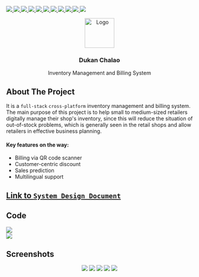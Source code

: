 
<!-- Tech Stack -->
<p >
  <a href="">
    <img src="https://img.shields.io/badge/java-%23ED8B00.svg?style=for-the-badge&logo=java&logoColor=white" />
  </a>
  
  <a href="">
    <img src="https://img.shields.io/badge/Spring-6DB33F?style=for-the-badge&logo=spring&logoColor=white" />
  </a>
  
  <a href="">
    <img src="https://img.shields.io/badge/Ionic-3880FF?style=for-the-badge&logo=ionic&logoColor=white" />
  </a>
  
  <a href="">
    <img src="https://img.shields.io/badge/Angular-DD0031?style=for-the-badge&logo=angular&logoColor=white" />
  </a>
  
  <a href="">
    <img src="https://img.shields.io/badge/MongoDB-4EA94B?style=for-the-badge&logo=mongodb&logoColor=white" />
  </a>
  
  <a href="">
    <img src="https://img.shields.io/badge/Amazon_AWS-FF9900?style=for-the-badge&logo=amazonaws&logoColor=white" />
  </a>
  
  <a href="">
    <img src="https://img.shields.io/badge/GitHub_Actions-2088FF?style=for-the-badge&logo=github-actions&logoColor=white" />
  </a>
  
  <a href="">
    <img src="
https://img.shields.io/badge/Junit5-25A162?style=for-the-badge&logo=junit5&logoColor=white" />
  </a>
  
  <a href="">
    <img src="
https://img.shields.io/badge/Swagger-85EA2D?style=for-the-badge&logo=Swagger&logoColor=white" />
  </a>
  
  <a href="">
    <img src="https://img.shields.io/badge/JWT-000000?style=for-the-badge&logo=JSON%20web%20tokens&logoColor=white" />
  </a>
  
  <a href="">
    <img src="https://img.shields.io/badge/Figma-F24E1E?style=for-the-badge&logo=figma&logoColor=white" />
  </a>
  
</p>


<!-- Title and Logo -->

<div align="center">
  <a href="https://www.dukanchalao.com/">
    <img src="images/logo.png" alt="Logo" width="80" height="80">
  </a>

  <h3 align="center">Dukan Chalao</h3>

  <p align="center">
    Inventory Management and Billing System
  </p>
</div>

<!-- About -->
## About The Project
It is a `full-stack` `cross-platform` inventory management and billing system.
The main purpose of this project is to help small to medium-sized retailers digitally manage their shop's inventory, since this will reduce the situation of out-of-stock problems, which is generally seen in the retail shops and allow retailers in effective business planning.

#### Key features on the way:
- Billing via QR code scanner
- Customer-centric discount
- Sales prediction
- Multilingual support



<!-- System Design Document -->
## [Link to `System Design Document`](https://youtu.be/tf4E0Pbd0d8)

<!-- Code -->
## Code
<div> 
  <img src="https://user-images.githubusercontent.com/69077430/197353555-192737ff-f769-4372-a393-877a832ef132.png" />
  <br>
  <img src="https://user-images.githubusercontent.com/69077430/197353564-63c4d850-75a3-4f91-a320-211f09f6e2f7.png" />
</div>


<!-- Screenshots  :camera: -->
## Screenshots

<div align="center"> 
  <img src="https://user-images.githubusercontent.com/69077430/197347637-275210ab-6812-4a59-9bc0-c5a89e6e5686.png" />
  <img src="https://user-images.githubusercontent.com/69077430/197347654-f11140fb-181e-494d-b577-0d37e3c0f95a.png" />
  <img src="https://user-images.githubusercontent.com/69077430/197347670-00207269-9aa1-4c3c-88fa-e7b207ad0eb5.png" />
  <img src="https://user-images.githubusercontent.com/69077430/197347677-1c498048-3a36-422b-abab-7cb161414236.png" />
  <img src="https://user-images.githubusercontent.com/69077430/197347688-3b15fe2a-9639-46c9-9231-5493ac71d680.png" />
</div>
